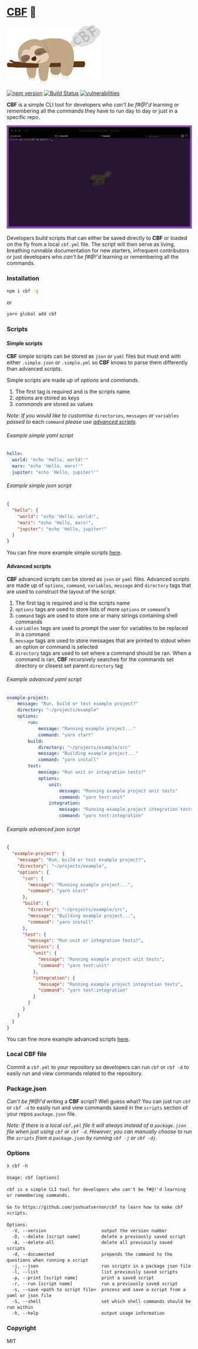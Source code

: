 # [CBF](https://joshuatvernon.github.io/cbf-site/) 🦥

![cbf sloth](images/sloth.png)

[![npm version](https://badge.fury.io/js/cbf.svg)](https://badge.fury.io/js/cbf) [![Build Status](https://travis-ci.com/joshuatvernon/cbf.svg?branch=master)](https://travis-ci.com/joshuatvernon/cbf) [![vulnerabilities](https://snyk.io/test/github/joshuatvernon/cbf/badge.svg)](https://snyk.io/test/github/joshuatvernon/cbf)

__CBF__ is a simple CLI tool for developers who _can't be f#@!'d_ learning or remembering all the commands they have to run day to day or just in a specific repo.

![demo](images/demo.gif)

Developers build scripts that can either be saved directly to __CBF__ or loaded on the fly from a local `cbf.yml` file. The script will then serve as living, breathing runnable documentation for new starters, infrequent contributors or just developers who _can't be f#@!'d_ learning or remembering all the commands.

### Installation

```sh
npm i cbf -g
```
or
```sh
yarn global add cbf
```

### Scripts

#### Simple scripts

__CBF__ simple scripts can be stored as `json` or `yaml` files but must end with either `.simple.json` or `.simple.yml` so __CBF__ knows to parse them differently than advanced scripts. 

Simple scripts are made up of _options_ and _commands_.
1. The first tag is required and is the scripts name
2. _options_ are stored as keys
3. _commands_ are stored as values

_Note: If you would like to customise_ `directories`, `messages` _or_ `variables` _passed to_ each `command` _please use [advanced scripts](#advanced-scripts)._

###### Example simple yaml script

```yaml
hello:
  world: "echo 'Hello, world!'"
  mars: "echo 'Hello, mars!'"
  jupiter: "echo 'Hello, jupiter!'"
```

###### Example simple json script

```json
{
  "hello": {
    "world": "echo 'Hello, world!",
    "mars": "echo 'Hello, mars!",
    "jupiter": "echo 'Hello, jupiter!"
  }
}
```

You can fine more example simple scripts [here](./examples/simple).

#### Advanced scripts

__CBF__ advanced scripts can be stored as `json` or `yaml` files. Advanced scripts are made up of `options`, `command`, `variables`, `message` and `directory` tags that are used to construct the layout of the script.

1. The first tag is required and is the scripts name
2. `options` tags are used to store lists of more `options` or `command`'s
3. `command` tags are used to store one or many strings containing shell commands
4. `variables` tags are used to prompt the user for variables to be replaced in a command 
5. `message` tags are used to store messages that are printed to stdout when an option or command is selected
6. `directory` tags are used to set where a command should be ran. When a command is ran, __CBF__ recursively searches for the commands set directory or closest set parent `directory` tag

###### Example advanced yaml script

```yml
example-project:
    message: "Run, build or test example project?"
    directory: "~/projects/example"
    options:
        run:
            message: "Running example project..."
            command: "yarn start"
        build:
            directory: "~/projects/example/src"
            message: "Building example project..."
            command: "yarn install"
        test:
            message: "Run unit or integration tests?"
            options:
                unit:
                    message: "Running example project unit tests"
                    command: "yarn test:unit"
                integration:
                    message: "Running example project integration tests"
                    command: "yarn test:integration"
```

###### Example advanced json script

```json
{
  "example-project": {
    "message": "Run, build or test example project?",
    "directory": "~/projects/example",
    "options": {
      "run": {
        "message": "Running example project...",
        "command": "yarn start"
      },
      "build": {
        "directory": "~/projects/example/src",
        "message": "Building example project...",
        "command": "yarn install"
      },
      "test": {
        "message": "Run unit or integration tests?",
        "options": {
          "unit": {
            "message": "Running example project unit tests",
            "command": "yarn test:unit"
          },
          "integration": {
            "message": "Running example project integration tests",
            "command": "yarn test:integration"
          }     
        }
      }
    }
  }
}
```

You can fine more example advanced scripts [here](./examples/advanced).

### Local CBF file

Commit a `cbf.yml` to your repository so developers can run `cbf` or `cbf -d` to easily run and view commands related to the repository.

### Package.json

_Can't be f#@!'d_ writing a __CBF__ script? Well guess what? You can just run `cbf` or `cbf -d` to easily run and view commands saved in the `scripts` section of your repos `package.json` file.

_Note: If there is a local `cbf.yml` file it will always instead of a `package.json` file when just using `cbf` or `cbf -d`. However, you can manually choose to run the `scripts` from a `package.json` by running `cbf -j` or `cbf -dj`._

### Options

```
λ cbf -h

Usage: cbf [options]

cbf is a simple CLI tool for developers who can't be f#@!'d learning or remembering commands.

Go to https://github.com/joshuatvernon/cbf to learn how to make cbf scripts.

Options:
  -V, --version                     output the version number
  -D, --delete [script name]        delete a previously saved script
  -A, --delete-all                  delete all previously saved scripts
  -d, --documented                  prepends the command to the questions when running a script
  -j, --json                        run scripts in a package json file
  -l, --list                        list previously saved scripts
  -p, --print [script name]         print a saved script
  -r, --run [script name]           run a previously saved script
  -s, --save <path to script file>  process and save a script from a yaml or json file
  -S, --shell                       set which shell commands should be run within
  -h, --help                        output usage information
```

### Copyright
MIT
